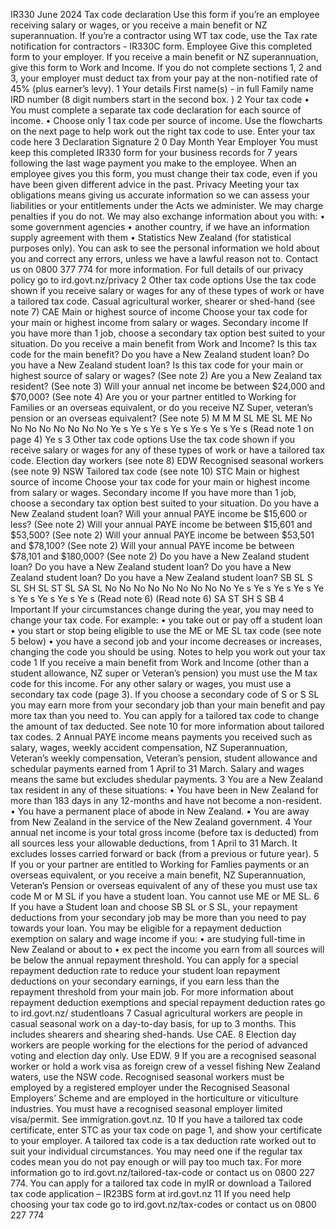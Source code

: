 IR330 June 2024 Tax code declaration Use this form if you’re an employee receiving salary or wages, or you receive a main benefit or NZ superannuation. If you’re a contractor using WT tax code, use the Tax rate notification for contractors - IR330C form. Employee Give this completed form to your employer. If you receive a main benefit or NZ superannuation, give this form to Work and Income. If you do not complete sections 1, 2 and 3, your employer must deduct tax from your pay at the non-notified rate of 45% (plus earner’s levy). 1 Your details First name(s) - in full Family name IRD number (8 digit numbers start in the second box. ) 2 Your tax code • You must complete a separate tax code declaration for each source of income. • Choose only 1 tax code per source of income. Use the flowcharts on the next page to help work out the right tax code to use. Enter your tax code here 3 Declaration Signature 2 0 Day Month Year Employer You must keep this completed IR330 form for your business records for 7 years following the last wage payment you make to the employee. When an employee gives you this form, you must change their tax code, even if you have been given different advice in the past. Privacy Meeting your tax obligations means giving us accurate information so we can assess your liabilities or your entitlements under the Acts we administer. We may charge penalties if you do not. We may also exchange information about you with: • some government agencies • another country, if we have an information supply agreement with them • Statistics New Zealand (for statistical purposes only). You can ask to see the personal information we hold about you and correct any errors, unless we have a lawful reason not to. Contact us on 0800 377 774 for more information. For full details of our privacy policy go to ird.govt.nz/privacy 2 Other tax code options Use the tax code shown if you receive salary or wages for any of these types of work or have a tailored tax code. Casual agricultural worker, shearer or shed-hand (see note 7) CAE Main or highest source of income Choose your tax code for your main or highest income from salary or wages. Secondary income If you have more than 1 job, choose a secondary tax option best suited to your situation. Do you receive a main benefit from Work and Income? Is this tax code for the main benefit? Do you have a New Zealand student loan? Do you have a New Zealand student loan? Is this tax code for your main or highest source of salary or wages? (See note 2) Are you a New Zealand tax resident? (See note 3) Will your annual net income be between $24,000 and $70,000? (See note 4) Are you or your partner entitled to Working for Families or an overseas equivalent, or do you receive NZ Super, veteran’s pension or an overseas equivalent? (See note 5) M M M SL ME SL ME No No No No No No No No Ye s Ye s Ye s Ye s Ye s Ye s Ye s (Read note 1 on page 4) Ye s 3 Other tax code options Use the tax code shown if you receive salary or wages for any of these types of work or have a tailored tax code. Election day workers (see note 8) EDW Recognised seasonal workers (see note 9) NSW Tailored tax code (see note 10) STC Main or highest source of income Choose your tax code for your main or highest income from salary or wages. Secondary income If you have more than 1 job, choose a secondary tax option best suited to your situation. Do you have a New Zealand student loan? Will your annual PAYE income be $15,600 or less? (See note 2) Will your annual PAYE income be between $15,601 and $53,500? (See note 2) Will your annual PAYE income be between $53,501 and $78,100? (See note 2) Will your annual PAYE income be between $78,101 and $180,000? (See note 2) Do you have a New Zealand student loan? Do you have a New Zealand student loan? Do you have a New Zealand student loan? Do you have a New Zealand student loan? SB SL S SL SH SL ST SL SA SL No No No No No No No No No Ye s Ye s Ye s Ye s Ye s Ye s Ye s Ye s Ye s (Read note 6) (Read note 6) SA ST SH S SB 4 Important If your circumstances change during the year, you may need to change your tax code. For example: • you take out or pay off a student loan • you start or stop being eligible to use the ME or ME SL tax code (see note 5 below) • you have a second job and your income decreases or increases, changing the code you should be using. Notes to help you work out your tax code 1 If you receive a main benefit from Work and Income (other than a student allowance, NZ super or Veteran’s pension) you must use the M tax code for this income. For any other salary or wages, you must use a secondary tax code (page 3). If you choose a secondary code of S or S SL you may earn more from your secondary job than your main benefit and pay more tax than you need to. You can apply for a tailored tax code to change the amount of tax deducted. See note 10 for more information about tailored tax codes. 2 Annual PAYE income means payments you received such as salary, wages, weekly accident compensation, NZ Superannuation, Veteran’s weekly compensation, Veteran’s pension, student allowance and schedular payments earned from 1 April to 31 March. Salary and wages means the same but excludes shedular payments. 3 You are a New Zealand tax resident in any of these situations: • You have been in New Zealand for more than 183 days in any 12-months and have not become a non-resident. • You have a permanent place of abode in New Zealand. • You are away from New Zealand in the service of the New Zealand government. 4 Your annual net income is your total gross income (before tax is deducted) from all sources less your allowable deductions, from 1 April to 31 March. It excludes losses carried forward or back (from a previous or future year). 5 If you or your partner are entitled to Working for Famlies payments or an overseas equivalent, or you receive a main benefit, NZ Superannuation, Veteran’s Pension or overseas equivalent of any of these you must use tax code M or M SL if you have a student loan. You cannot use ME or ME SL. 6 If you have a Student loan and choose SB SL or S SL, your repayment deductions from your secondary job may be more than you need to pay towards your loan. You may be eligible for a repayment deduction exemption on salary and wage income if you: • are studying full-time in New Zealand or about to • ex pect the income you earn from all sources will be below the annual repayment threshold. You can apply for a special repayment deduction rate to reduce your student loan repayment deductions on your secondary earnings, if you earn less than the repayment threshold from your main job. For more information about repayment deduction exemptions and special repayment deduction rates go to ird.govt.nz/ studentloans 7 Casual agricultural workers are people in casual seasonal work on a day-to-day basis, for up to 3 months. This includes shearers and shearing shed-hands. Use CAE. 8 Election day workers are people working for the elections for the period of advanced voting and election day only. Use EDW. 9 If you are a recognised seasonal worker or hold a work visa as foreign crew of a vessel fishing New Zealand waters, use the NSW code. Recognised seasonal workers must be employed by a registered employer under the Recognised Seasonal Employers’ Scheme and are employed in the horticulture or viticulture industries. You must have a recognised seasonal employer limited visa/permit. See immigration.govt.nz. 10 If you have a tailored tax code certificate, enter STC as your tax code on page 1, and show your certificate to your employer. A tailored tax code is a tax deduction rate worked out to suit your individual circumstances. You may need one if the regular tax codes mean you do not pay enough or will pay too much tax. For more information go to ird.govt.nz/tailored-tax-code or contact us on 0800 227 774. You can apply for a tailored tax code in myIR or download a Tailored tax code application – IR23BS form at ird.govt.nz 11 If you need help choosing your tax code go to ird.govt.nz/tax-codes or contact us on 0800 227 774